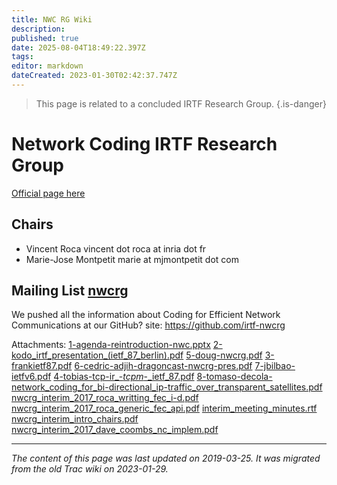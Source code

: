 ```yaml
---
title: NWC RG Wiki
description: 
published: true
date: 2025-08-04T18:49:22.397Z
tags: 
editor: markdown
dateCreated: 2023-01-30T02:42:37.747Z
---
```


> This page is related to a concluded IRTF Research Group.
{.is-danger}

# Network Coding IRTF Research Group 
[Official page here](https://irtf.org/nwcrg)
## Chairs
- Vincent Roca vincent dot roca at inria dot fr
- Marie-Jose Montpetit marie at mjmontpetit dot com
## Mailing List [nwcrg](https://www.irtf.org/mailman/listinfo/nwcrg)
We pushed all the information about Coding for Efficient Network Communications at our GitHub? site: https://github.com/irtf-nwcrg

Attachments:
[1-agenda-reintroduction-nwc.pptx](/1-agenda-reintroduction-nwc.pptx)
[2-kodo_irtf_presentation_(ietf_87_berlin).pdf](/2-kodo_irtf_presentation_(ietf_87_berlin).pdf)
[5-doug-nwcrg.pdf](/5-doug-nwcrg.pdf)
[3-frankietf87.pdf](/3-frankietf87.pdf)
[6-cedric-adjih-dragoncast-nwcrg-pres.pdf](/6-cedric-adjih-dragoncast-nwcrg-pres.pdf)
[7-jbilbao-ietfv6.pdf](/7-jbilbao-ietfv6.pdf)
[4-tobias-tcp-ir_-_tcpm_-_ietf_87.pdf](/4-tobias-tcp-ir_-_tcpm_-_ietf_87.pdf)
[8-tomaso-decola-network_coding_for_bi-directional_ip-traffic_over_transparent_satellites.pdf](/8-tomaso-decola-network_coding_for_bi-directional_ip-traffic_over_transparent_satellites.pdf)
[nwcrg_interim_2017_roca_writting_fec_i-d.pdf](/nwcrg_interim_2017_roca_writting_fec_i-d.pdf)
[nwcrg_interim_2017_roca_generic_fec_api.pdf](/nwcrg_interim_2017_roca_generic_fec_api.pdf)
[interim_meeting_minutes.rtf](/interim_meeting_minutes.rtf)
[nwcrg_interim_intro_chairs.pdf](/nwcrg_interim_intro_chairs.pdf)
[nwcrg_interim_2017_dave_coombs_nc_implem.pdf](/nwcrg_interim_2017_dave_coombs_nc_implem.pdf)
&nbsp;
&nbsp;
&nbsp;

---

*The content of this page was last updated on 2019-03-25. It was migrated from the old Trac wiki on 2023-01-29.*